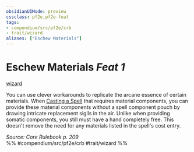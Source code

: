 ```yaml
---
obsidianUIMode: preview
cssclass: pf2e,pf2e-feat
tags:
- compendium/src/pf2e/crb
- trait/wizard
aliases: ["Eschew Materials"]
---
```

# Eschew Materials  *Feat 1*  
[wizard](../../Rules/traits/wizard.md)  


You can use clever workarounds to replicate the arcane essence of certain materials. When [Casting a Spell](../../Rules/actions/cast-a-spell.md) that requires material components, you can provide these material components without a spell component pouch by drawing intricate replacement sigils in the air. Unlike when providing somatic components, you still must have a hand completely free. This doesn't remove the need for any materials listed in the spell's cost entry.

*Source: Core Rulebook p. 209*  
%% #compendium/src/pf2e/crb #trait/wizard %%